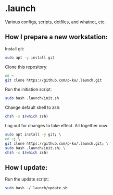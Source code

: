 # .launch

Various configs, scripts, dotfiles, and whatnot, etc.

## How I prepare a new workstation:
Install git:
```bash
sudo apt -y install git
```
Clone this repository:
```bash
cd ~
git clone https://github.com/p-ku/.launch.git
```
Run the initiation script:
```bash
sudo bash .launch/init.sh
```
Change default shell to zsh:
```bash
chsh -s $(which zsh)
```
Log out for changes to take effect.
All together now:
```bash
sudo apt install -y git; \
cd ~; \
git clone https://github.com/p-ku/.launch.git; \
sudo bash .launch/init.sh; \
chsh -s $(which zsh)
```
## How I update:
Run the update script:
```bash
sudo bash ~/.launch/update.sh
```
